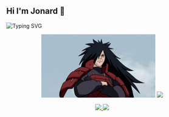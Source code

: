 ## Hi I'm Jonard 👋
![Typing SVG](https://readme-typing-svg.demolab.com/?lines=Anong+gusto+ng+bebe+ko+lima?&center=true&size=20)

<div align="center">
  <img src="https://github.com/JonardPasilan/JonardPasilan/blob/main/download.gif?raw=true" width="300">
   <img src="https://media3.giphy.com/media/PmuLLvty3SDOIaEh77/giphy.webp" width="100">
</div>


<p align="center">
  <a href="https://www.facebook.com/share/18f795BYcA/">
    <img src="https://img.shields.io/badge/Facebook-%231877F2.svg?style=for-the-badge&logo=facebook&logoColor=white">
  </a>
  <a href="https://www.instagram.com/https.jonard?igsh=MTY3cXZlb3QzZ2NpNQ==">
    <img src="https://img.shields.io/badge/Instagram-%23E4405F.svg?style=for-the-badge&logo=instagram&logoColor=white">
  </a>
</p>



